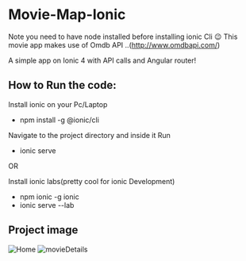 # Movie-Map-Ionic

Note you need to have node installed before installing ionic Cli  😉
This movie app makes use of Omdb API ..(http://www.omdbapi.com/)

A simple app on Ionic 4  with API calls and Angular router! 


## How to Run the code:

Install ionic on your Pc/Laptop
* npm install -g @ionic/cli

Navigate to the project directory and inside it Run 

* ionic serve

OR

Install ionic labs(pretty cool for ionic Development)

* npm ionic -g ionic
* ionic serve --lab


## Project image

![Home](https://user-images.githubusercontent.com/54317009/104104737-f2ca8a80-52cf-11eb-87a9-b213c5c35fa4.png)
![movieDetails](https://user-images.githubusercontent.com/54317009/104104740-f5c57b00-52cf-11eb-9036-d5a00ad62763.png)
